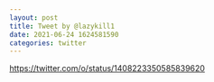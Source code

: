 ```yaml
--- 
layout: post 
title: Tweet by @lazykill1 
date: 2021-06-24 1624581590 
categories: twitter 
--- 
```

https://twitter.com/o/status/1408223350585839620